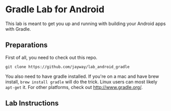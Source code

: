 # Gradle Lab for Android

This lab is meant to get you up and running with building your Android apps with Gradle.

## Preparations

First of all, you need to check out this repo.

```
git clone https://github.com/jayway/lab_android_gradle
```

You also need to have gradle installed. If you're on a mac and have brew install, `brew install gradle` will do the trick. Linux users can most likely `apt-get` it. For other platforms, check out http://www.gradle.org/.

## Lab Instructions







